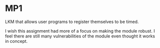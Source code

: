 # MP1

LKM that allows user programs to register themselves to be timed.

I wish this assignment had more of a focus on making the module robust. I feel there are still many vulnerabilities of the module even thought it works in concept.

